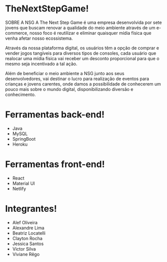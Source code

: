 # TheNextStepGame!

SOBRE A NSG
A The Next Step Game é uma empresa desenvolvida por sete jovens que buscam renovar a qualidade do meio ambiente através de um e-commerce, nosso foco é reutilizar e eliminar quaisquer mídia física que venha afetar nosso ecossistema.

Através da nossa plataforma digital, os usuários têm a opção de comprar e vender jogos tangíveis para diversos tipos de consoles, cada usuário que realocar uma mídia física vai receber um desconto proporcional para que o mesmo seja incentivado a tal ação.

Além de beneficiar o meio ambiente a NSG junto aos seus desenvolvedores, vai destinar o lucro para realização de eventos para crianças e jovens carentes, onde damos a possibilidade de conhecerem um pouco mais sobre o mundo digital, disponibilizando diversão e conhecimento.

# Ferramentas back-end!

- Java
- MySQL
- SpringBoot
- Heroku

# Ferramentas front-end!

- React
- Material UI
- Netlify

# Integrantes!

- Alef Oliveira
- Alexandre Lima
- Beatriz Locatelli
- Clayton Rocha
- Jessica Santos
- Victor Silva
- Viviane Rêgo
